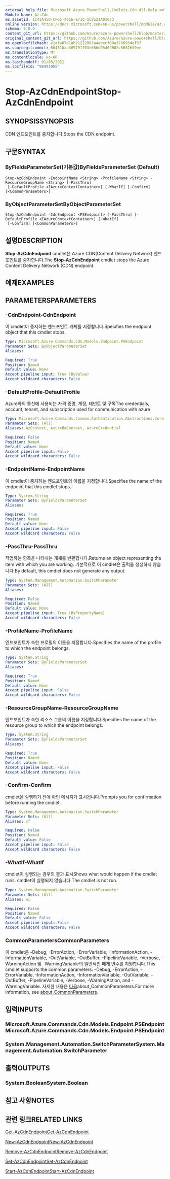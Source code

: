 ```yaml
---
external help file: Microsoft.Azure.PowerShell.Cmdlets.Cdn.dll-Help.xml
Module Name: Az.Cdn
ms.assetid: 1C45A450-CFD5-40CE-871C-1C2521A03073
online version: https://docs.microsoft.com/en-us/powershell/module/az.cdn/stop-azcdnendpoint
schema: 2.0.0
content_git_url: https://github.com/Azure/azure-powershell/blob/master/src/Cdn/Cdn/help/Stop-AzCdnEndpoint.md
original_content_git_url: https://github.com/Azure/azure-powershell/blob/master/src/Cdn/Cdn/help/Stop-AzCdnEndpoint.md
ms.openlocfilehash: e1afa87d1ab21222987a4eeecf68a3786934ef57
ms.sourcegitcommit: 68451baa389791703e666d95469602c5652609ee
ms.translationtype: MT
ms.contentlocale: ko-KR
ms.lasthandoff: 01/05/2021
ms.locfileid: "98493955"
---
```

# <span data-ttu-id="a0872-101">Stop-AzCdnEndpoint</span><span class="sxs-lookup"><span data-stu-id="a0872-101">Stop-AzCdnEndpoint</span></span>

## <span data-ttu-id="a0872-102">SYNOPSIS</span><span class="sxs-lookup"><span data-stu-id="a0872-102">SYNOPSIS</span></span>
<span data-ttu-id="a0872-103">CDN 엔드포인트를 중지합니다.</span><span class="sxs-lookup"><span data-stu-id="a0872-103">Stops the CDN endpoint.</span></span>

## <span data-ttu-id="a0872-104">구문</span><span class="sxs-lookup"><span data-stu-id="a0872-104">SYNTAX</span></span>

### <span data-ttu-id="a0872-105">ByFieldsParameterSet(기본값)</span><span class="sxs-lookup"><span data-stu-id="a0872-105">ByFieldsParameterSet (Default)</span></span>
```
Stop-AzCdnEndpoint -EndpointName <String> -ProfileName <String> -ResourceGroupName <String> [-PassThru]
 [-DefaultProfile <IAzureContextContainer>] [-WhatIf] [-Confirm] [<CommonParameters>]
```

### <span data-ttu-id="a0872-106">ByObjectParameterSet</span><span class="sxs-lookup"><span data-stu-id="a0872-106">ByObjectParameterSet</span></span>
```
Stop-AzCdnEndpoint -CdnEndpoint <PSEndpoint> [-PassThru] [-DefaultProfile <IAzureContextContainer>] [-WhatIf]
 [-Confirm] [<CommonParameters>]
```

## <span data-ttu-id="a0872-107">설명</span><span class="sxs-lookup"><span data-stu-id="a0872-107">DESCRIPTION</span></span>
<span data-ttu-id="a0872-108">**Stop-AzCdnEndpoint** cmdlet은 Azure CDN(Content Delivery Network) 엔드포인트를 중지합니다.</span><span class="sxs-lookup"><span data-stu-id="a0872-108">The **Stop-AzCdnEndpoint** cmdlet stops the Azure Content Delivery Network (CDN) endpoint.</span></span>

## <span data-ttu-id="a0872-109">예제</span><span class="sxs-lookup"><span data-stu-id="a0872-109">EXAMPLES</span></span>

## <span data-ttu-id="a0872-110">PARAMETERS</span><span class="sxs-lookup"><span data-stu-id="a0872-110">PARAMETERS</span></span>

### <span data-ttu-id="a0872-111">-CdnEndpoint</span><span class="sxs-lookup"><span data-stu-id="a0872-111">-CdnEndpoint</span></span>
<span data-ttu-id="a0872-112">이 cmdlet이 중지하는 엔드포인트 개체를 지정합니다.</span><span class="sxs-lookup"><span data-stu-id="a0872-112">Specifies the endpoint object that this cmdlet stops.</span></span>

```yaml
Type: Microsoft.Azure.Commands.Cdn.Models.Endpoint.PSEndpoint
Parameter Sets: ByObjectParameterSet
Aliases:

Required: True
Position: Named
Default value: None
Accept pipeline input: True (ByValue)
Accept wildcard characters: False
```

### <span data-ttu-id="a0872-113">-DefaultProfile</span><span class="sxs-lookup"><span data-stu-id="a0872-113">-DefaultProfile</span></span>
<span data-ttu-id="a0872-114">Azure와의 통신에 사용되는 자격 증명, 계정, 테넌트 및 구독</span><span class="sxs-lookup"><span data-stu-id="a0872-114">The credentials, account, tenant, and subscription used for communication with azure</span></span>

```yaml
Type: Microsoft.Azure.Commands.Common.Authentication.Abstractions.Core.IAzureContextContainer
Parameter Sets: (All)
Aliases: AzContext, AzureRmContext, AzureCredential

Required: False
Position: Named
Default value: None
Accept pipeline input: False
Accept wildcard characters: False
```

### <span data-ttu-id="a0872-115">-EndpointName</span><span class="sxs-lookup"><span data-stu-id="a0872-115">-EndpointName</span></span>
<span data-ttu-id="a0872-116">이 cmdlet이 중지하는 엔드포인트의 이름을 지정합니다.</span><span class="sxs-lookup"><span data-stu-id="a0872-116">Specifies the name of the endpoint that this cmdlet stops.</span></span>

```yaml
Type: System.String
Parameter Sets: ByFieldsParameterSet
Aliases:

Required: True
Position: Named
Default value: None
Accept pipeline input: False
Accept wildcard characters: False
```

### <span data-ttu-id="a0872-117">-PassThru</span><span class="sxs-lookup"><span data-stu-id="a0872-117">-PassThru</span></span>
<span data-ttu-id="a0872-118">작업하는 항목을 나타내는 개체를 반환합니다.</span><span class="sxs-lookup"><span data-stu-id="a0872-118">Returns an object representing the item with which you are working.</span></span>
<span data-ttu-id="a0872-119">기본적으로 이 cmdlet은 출력을 생성하지 않습니다.</span><span class="sxs-lookup"><span data-stu-id="a0872-119">By default, this cmdlet does not generate any output.</span></span>

```yaml
Type: System.Management.Automation.SwitchParameter
Parameter Sets: (All)
Aliases:

Required: False
Position: Named
Default value: None
Accept pipeline input: True (ByPropertyName)
Accept wildcard characters: False
```

### <span data-ttu-id="a0872-120">-ProfileName</span><span class="sxs-lookup"><span data-stu-id="a0872-120">-ProfileName</span></span>
<span data-ttu-id="a0872-121">엔드포인트가 속한 프로필의 이름을 지정합니다.</span><span class="sxs-lookup"><span data-stu-id="a0872-121">Specifies the name of the profile to which the endpoint belongs.</span></span>

```yaml
Type: System.String
Parameter Sets: ByFieldsParameterSet
Aliases:

Required: True
Position: Named
Default value: None
Accept pipeline input: False
Accept wildcard characters: False
```

### <span data-ttu-id="a0872-122">-ResourceGroupName</span><span class="sxs-lookup"><span data-stu-id="a0872-122">-ResourceGroupName</span></span>
<span data-ttu-id="a0872-123">엔드포인트가 속한 리소스 그룹의 이름을 지정합니다.</span><span class="sxs-lookup"><span data-stu-id="a0872-123">Specifies the name of the resource group to which the endpoint belongs.</span></span>

```yaml
Type: System.String
Parameter Sets: ByFieldsParameterSet
Aliases:

Required: True
Position: Named
Default value: None
Accept pipeline input: False
Accept wildcard characters: False
```

### <span data-ttu-id="a0872-124">-Confirm</span><span class="sxs-lookup"><span data-stu-id="a0872-124">-Confirm</span></span>
<span data-ttu-id="a0872-125">cmdlet을 실행하기 전에 확인 메시지가 표시됩니다.</span><span class="sxs-lookup"><span data-stu-id="a0872-125">Prompts you for confirmation before running the cmdlet.</span></span>

```yaml
Type: System.Management.Automation.SwitchParameter
Parameter Sets: (All)
Aliases: cf

Required: False
Position: Named
Default value: False
Accept pipeline input: False
Accept wildcard characters: False
```

### <span data-ttu-id="a0872-126">-WhatIf</span><span class="sxs-lookup"><span data-stu-id="a0872-126">-WhatIf</span></span>
<span data-ttu-id="a0872-127">cmdlet이 실행되는 경우의 결과 표시</span><span class="sxs-lookup"><span data-stu-id="a0872-127">Shows what would happen if the cmdlet runs.</span></span>
<span data-ttu-id="a0872-128">cmdlet이 실행되지 않습니다.</span><span class="sxs-lookup"><span data-stu-id="a0872-128">The cmdlet is not run.</span></span>

```yaml
Type: System.Management.Automation.SwitchParameter
Parameter Sets: (All)
Aliases: wi

Required: False
Position: Named
Default value: False
Accept pipeline input: False
Accept wildcard characters: False
```

### <span data-ttu-id="a0872-129">CommonParameters</span><span class="sxs-lookup"><span data-stu-id="a0872-129">CommonParameters</span></span>
<span data-ttu-id="a0872-130">이 cmdlet은 -Debug, -ErrorAction, -ErrorVariable, -InformationAction, -InformationVariable, -OutVariable, -OutBuffer, -PipelineVariable, -Verbose, -WarningAction 및 -WarningVariable의 일반적인 매개 변수를 지원합니다.</span><span class="sxs-lookup"><span data-stu-id="a0872-130">This cmdlet supports the common parameters: -Debug, -ErrorAction, -ErrorVariable, -InformationAction, -InformationVariable, -OutVariable, -OutBuffer, -PipelineVariable, -Verbose, -WarningAction, and -WarningVariable.</span></span> <span data-ttu-id="a0872-131">자세한 내용은 [다음](http://go.microsoft.com/fwlink/?LinkID=113216)about_CommonParameters.</span><span class="sxs-lookup"><span data-stu-id="a0872-131">For more information, see [about_CommonParameters](http://go.microsoft.com/fwlink/?LinkID=113216).</span></span>

## <span data-ttu-id="a0872-132">입력</span><span class="sxs-lookup"><span data-stu-id="a0872-132">INPUTS</span></span>

### <span data-ttu-id="a0872-133">Microsoft.Azure.Commands.Cdn.Models.Endpoint.PSEndpoint</span><span class="sxs-lookup"><span data-stu-id="a0872-133">Microsoft.Azure.Commands.Cdn.Models.Endpoint.PSEndpoint</span></span>

### <span data-ttu-id="a0872-134">System.Management.Automation.SwitchParameter</span><span class="sxs-lookup"><span data-stu-id="a0872-134">System.Management.Automation.SwitchParameter</span></span>

## <span data-ttu-id="a0872-135">출력</span><span class="sxs-lookup"><span data-stu-id="a0872-135">OUTPUTS</span></span>

### <span data-ttu-id="a0872-136">System.Boolean</span><span class="sxs-lookup"><span data-stu-id="a0872-136">System.Boolean</span></span>

## <span data-ttu-id="a0872-137">참고 사항</span><span class="sxs-lookup"><span data-stu-id="a0872-137">NOTES</span></span>

## <span data-ttu-id="a0872-138">관련 링크</span><span class="sxs-lookup"><span data-stu-id="a0872-138">RELATED LINKS</span></span>

[<span data-ttu-id="a0872-139">Get-AzCdnEndpoint</span><span class="sxs-lookup"><span data-stu-id="a0872-139">Get-AzCdnEndpoint</span></span>](./Get-AzCdnEndpoint.md)

[<span data-ttu-id="a0872-140">New-AzCdnEndpoint</span><span class="sxs-lookup"><span data-stu-id="a0872-140">New-AzCdnEndpoint</span></span>](./New-AzCdnEndpoint.md)

[<span data-ttu-id="a0872-141">Remove-AzCdnEndpoint</span><span class="sxs-lookup"><span data-stu-id="a0872-141">Remove-AzCdnEndpoint</span></span>](./Remove-AzCdnEndpoint.md)

[<span data-ttu-id="a0872-142">Set-AzCdnEndpoint</span><span class="sxs-lookup"><span data-stu-id="a0872-142">Set-AzCdnEndpoint</span></span>](./Set-AzCdnEndpoint.md)

[<span data-ttu-id="a0872-143">Start-AzCdnEndpoint</span><span class="sxs-lookup"><span data-stu-id="a0872-143">Start-AzCdnEndpoint</span></span>](./Start-AzCdnEndpoint.md)


